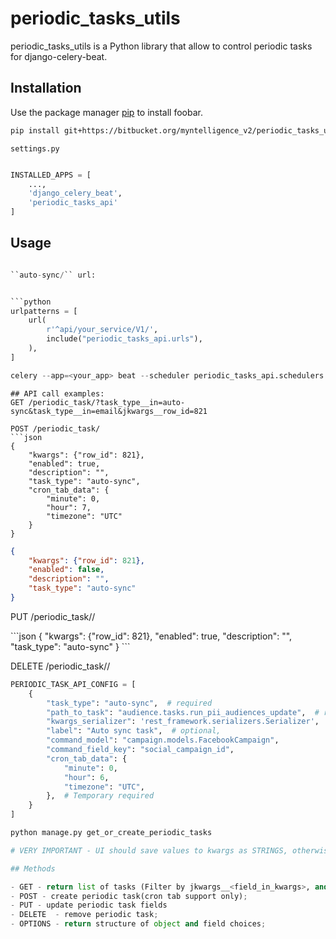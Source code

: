 # periodic_tasks_utils

periodic_tasks_utils is a Python library that allow to control periodic tasks for django-celery-beat.

## Installation

Use the package manager [pip](https://pip.pypa.io/en/stable/) to install foobar.

```bash
pip install git+https://bitbucket.org/myntelligence_v2/periodic_tasks_utils/
```

``
settings.py
``
```python

INSTALLED_APPS = [
    ...,
    'django_celery_beat',
    'periodic_tasks_api'
]

```
## Usage

```python

``auto-sync/`` url:


```python
urlpatterns = [
    url(
        r'^api/your_service/V1/',
        include("periodic_tasks_api.urls"),
    ),
]

celery --app=<your_app> beat --scheduler periodic_tasks_api.schedulers.CustomDatabaseScheduler
```

```
## API call examples:
GET /periodic_task/?task_type__in=auto-sync&task_type__in=email&jkwargs__row_id=821

POST /periodic_task/
```json
{
    "kwargs": {"row_id": 821},
    "enabled": true,
    "description": "",
    "task_type": "auto-sync",
    "cron_tab_data": {
        "minute": 0,
        "hour": 7,
        "timezone": "UTC"
    }
}
```

```json
{
    "kwargs": {"row_id": 821},
    "enabled": false,
    "description": "",
    "task_type": "auto-sync"
}
```

PUT /periodic_task/<id>/
<body>
```json
{
    "kwargs": {"row_id": 821},
    "enabled": true,
    "description": "",
    "task_type": "auto-sync"
}
```

DELETE /periodic_task/<id>/

```python
PERIODIC_TASK_API_CONFIG = [
    {
        "task_type": "auto-sync",  # required
        "path_to_task": "audience.tasks.run_pii_audiences_update",  # required
        "kwargs_serializer": 'rest_framework.serializers.Serializer',  # optional but recommended
        "label": "Auto sync task",  # optional,
        "command_model": "campaign.models.FacebookCampaign",
        "command_field_key": "social_campaign_id",
        "cron_tab_data": {
            "minute": 0,
            "hour": 6,
            "timezone": "UTC",
        },  # Temporary required
    }
]

```

```python
python manage.py get_or_create_periodic_tasks

# VERY IMPORTANT - UI should save values to kwargs as STRINGS, otherwise filtering will not work.

## Methods

- GET - return list of tasks (Filter by jkwargs__<field_in_kwargs>, and filtering by other model fields);
- POST - create periodic task(cron tab support only);
- PUT - update periodic task fields
- DELETE  - remove periodic task;
- OPTIONS - return structure of object and field choices;
